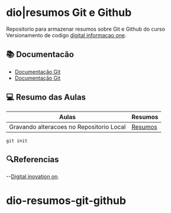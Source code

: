 
# dio|resumos Git e Github

Repositorio para armazenar resumos sobre Git e Github
do curso Versionamento de codigo [digital informacao one](https://www.dio.me/).

## 📚 Documentacão

- [Documentação Git](https://git.scm.com/doc)
- [Documentação Git](https://docs.github.com/)

## 💻 Resumo das Aulas

| Aulas | Resumos |
|-------|---------|
| Gravando alteracoes no Repositorio Local | [Resumos]()|

```
git init
```
## 🔍Referencias
--[Digital inovation on]().




# dio-resumos-git-github

